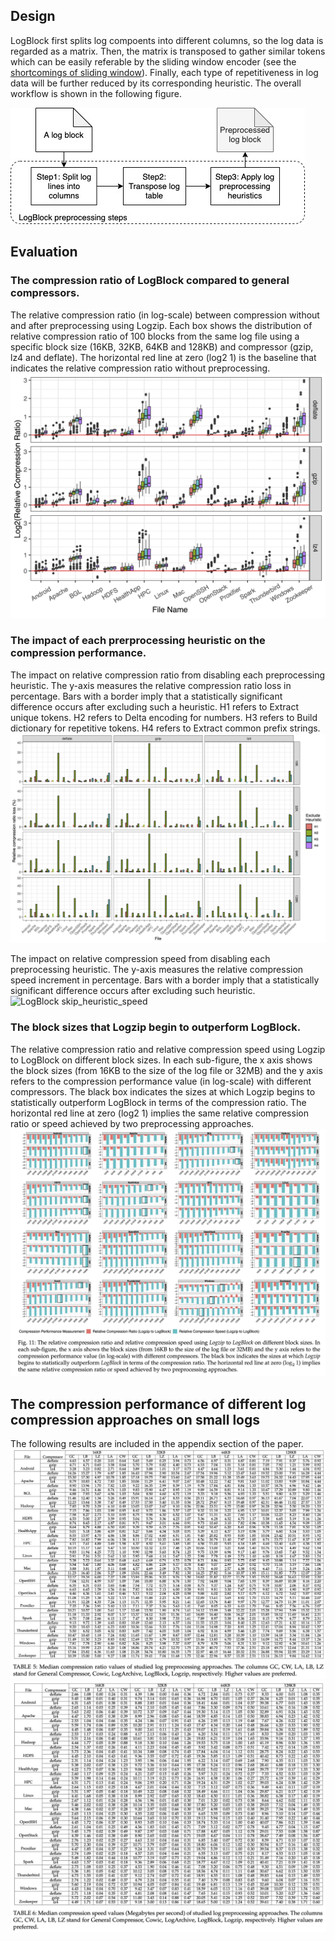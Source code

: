 ## Design

LogBlock first splits log compoents into different columns, so the log data is regarded as a matrix.
Then, the matrix is transposed to gather similar tokens which can be easily referable by the sliding window encoder (see the [shortcomings of sliding window](https://cs.stanford.edu/people/eroberts/courses/soco/projects/data-compression/lossless/lz77/shortcoming.htm)). 
Finally, each type of repetitiveness in log data will be further reduced by its corresponding heuristic. The overall workflow is shown in the following figure.

![LogBlock workflow](../figs/Logblock_workflow.jpg)

 
## Evaluation

### The compression ratio of LogBlock compared to general compressors.
The relative compression ratio (in log-scale) between compression without and after preprocessing using Logzip. Each box shows the distribution of relative compression ratio of 100 blocks from the same log file using a specific block size (16KB, 32KB, 64KB and 128KB) and compressor (gzip, lz4 and deflate). The horizontal red line at zero (log2 1) is the baseline that indicates the relative compression ratio without preprocessing.
![LogBlock relativecompratio](../figs/Logblock_RelativeCompRatio.jpg)


### The impact of each prerprocessing heuristic on the compression performance.
The impact on relative compression ratio from disabling each preprocessing heuristic. The y-axis measures the relative compression ratio loss in percentage. Bars with a border imply that a statistically significant difference occurs after excluding such a heuristic. H1 refers to Extract unique tokens. H2 refers to Delta encoding for numbers. H3 refers to Build dictionary for repetitive tokens. H4 refers to Extract common prefix strings.
![LogBlock skip_heuristic_ratio](../figs/LogBlock_SkipStepCompRatioLoss.jpg)


The impact on relative compression speed from disabling each preprocessing heuristic. The y-axis measures the relative compression speed increment in percentage. Bars with a border imply that a statistically significant difference occurs after excluding such heuristic.
![LogBlock skip_heuristic_speed](../figs/LogBlock_SkipStepCompSpeedIncrease.jpg)



### The block sizes that Logzip begin to outperform LogBlock.
The relative compression ratio and relative compression speed using Logzip to LogBlock on different block sizes. In each sub-figure, the x axis shows the block sizes (from 16KB to the size of the log file or 32MB) and the y axis refers to the compression performance value (in log-scale) with different compressors. The black box indicates the sizes at which Logzip begins to statistically outperform LogBlock in terms of the compression ratio. The horizontal red line at zero (log2 1) implies the same relative compression ratio or speed achieved by two preprocessing approaches.
![LogBlock Logzip_compare](../figs/Logzip_LogBlock_compare.jpg)


## The compression performance of different log compression approaches on small logs
The following results are included in the appendix section of the paper.
![log_compression_approaches_compare_ratio](../figs/Value_Compression_Ratio.jpg)
![log_compression_approaches_compare_speed](../figs/Value_Compression_Speed.jpg)